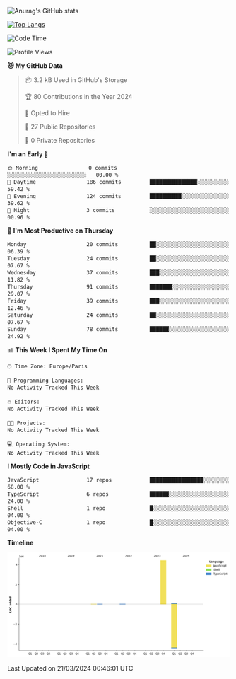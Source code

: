 ![Anurag's GitHub stats](https://github-readme-stats.vercel.app/api?username=sufiane&theme=dark&show_icons=true&count_private=true)


[![Top Langs](https://github-readme-stats.vercel.app/api/top-langs/?username=sufiane&layout=compact)](https://github.com/anuraghazra/github-readme-stats)

<!--START_SECTION:waka-->
![Code Time](http://img.shields.io/badge/Code%20Time-1%2C018%20hrs%2048%20mins-blue)

![Profile Views](http://img.shields.io/badge/Profile%20Views-0-blue)

**🐱 My GitHub Data** 

> 📦 3.2 kB Used in GitHub's Storage 
 > 
> 🏆 80 Contributions in the Year 2024
 > 
> 💼 Opted to Hire
 > 
> 📜 27 Public Repositories 
 > 
> 🔑 0 Private Repositories 
 > 
**I'm an Early 🐤** 

```text
🌞 Morning                0 commits           ░░░░░░░░░░░░░░░░░░░░░░░░░   00.00 % 
🌆 Daytime                186 commits         ███████████████░░░░░░░░░░   59.42 % 
🌃 Evening                124 commits         ██████████░░░░░░░░░░░░░░░   39.62 % 
🌙 Night                  3 commits           ░░░░░░░░░░░░░░░░░░░░░░░░░   00.96 % 
```
📅 **I'm Most Productive on Thursday** 

```text
Monday                   20 commits          ██░░░░░░░░░░░░░░░░░░░░░░░   06.39 % 
Tuesday                  24 commits          ██░░░░░░░░░░░░░░░░░░░░░░░   07.67 % 
Wednesday                37 commits          ███░░░░░░░░░░░░░░░░░░░░░░   11.82 % 
Thursday                 91 commits          ███████░░░░░░░░░░░░░░░░░░   29.07 % 
Friday                   39 commits          ███░░░░░░░░░░░░░░░░░░░░░░   12.46 % 
Saturday                 24 commits          ██░░░░░░░░░░░░░░░░░░░░░░░   07.67 % 
Sunday                   78 commits          ██████░░░░░░░░░░░░░░░░░░░   24.92 % 
```


📊 **This Week I Spent My Time On** 

```text
🕑︎ Time Zone: Europe/Paris

💬 Programming Languages: 
No Activity Tracked This Week

🔥 Editors: 
No Activity Tracked This Week

🐱‍💻 Projects: 
No Activity Tracked This Week

💻 Operating System: 
No Activity Tracked This Week
```

**I Mostly Code in JavaScript** 

```text
JavaScript               17 repos            █████████████████░░░░░░░░   68.00 % 
TypeScript               6 repos             ██████░░░░░░░░░░░░░░░░░░░   24.00 % 
Shell                    1 repo              █░░░░░░░░░░░░░░░░░░░░░░░░   04.00 % 
Objective-C              1 repo              █░░░░░░░░░░░░░░░░░░░░░░░░   04.00 % 
```



**Timeline**

![Lines of Code chart](https://raw.githubusercontent.com/Sufiane/Sufiane/main/assets/bar_graph.png)


 Last Updated on 21/03/2024 00:46:01 UTC
<!--END_SECTION:waka-->


<!--
**Sufiane/sufiane** is a ✨ _special_ ✨ repository because its `README.md` (this file) appears on your GitHub profile.

Here are some ideas to get you started:

- 🔭 I’m currently working on ...
- 🌱 I’m currently learning ...
- 👯 I’m looking to collaborate on ...
- 🤔 I’m looking for help with ...
- 💬 Ask me about ...
- 📫 How to reach me: ...
- 😄 Pronouns: ...
- ⚡ Fun fact: ...
-->
